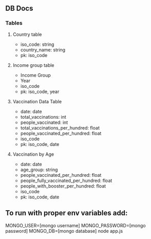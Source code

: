 ## DB Docs

### Tables

1. Country table

   - iso_code: string
   - country_name: string
   - pk: iso_code

2. Income group table

   - Income Group
   - Year
   - iso_code
   - pk: iso_code, year

3. Vaccination Data Table

   - date: date
   - total_vaccinations: int
   - people_vaccinated: int
   - total_vaccinations_per_hundred: float
   - people_vaccinated_per_hundred: float
   - iso_code
   - pk: iso_code, date

4. Vaccination by Age

   - date: date
   - age_group: string
   - people_vaccinated_per_hundred: float
   - people_fully_vaccinated_per_hundred: float
   - people_with_booster_per_hundred: float
   - iso_code
   - pk: iso_code, date

## To run with proper env variables add:
MONGO_USER=\[mongo username\] MONGO_PASSWORD=\[mongo password\] MONGO_DB=\[mongo database\] node app.js